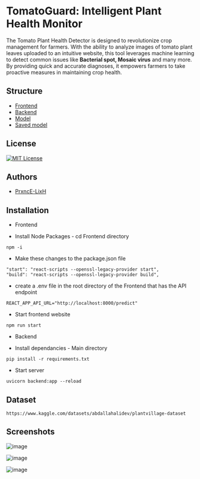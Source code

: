 
# TomatoGuard: Intelligent Plant Health Monitor

The Tomato Plant Health Detector is designed to revolutionize crop management for farmers. With the ability to analyze images of tomato plant leaves uploaded to an intuitive website, this tool leverages machine learning to detect common issues like **Bacterial spot, Mosaic virus** and many more. By providing quick and accurate diagnoses, it empowers farmers to take proactive measures in maintaining crop health.
## Structure

- [Frontend](https://github.com/PrxncE-LixH/Tomato_Leaf_Analysis/tree/master/frontend)
- [Backend](https://github.com/PrxncE-LixH/Tomato_Leaf_Analysis/blob/master/backend.py)
- [Model](https://github.com/PrxncE-LixH/Tomato_Leaf_Analysis/blob/master/main.ipynb)
- [Saved model](https://github.com/PrxncE-LixH/Tomato_Leaf_Analysis/tree/master/saved_models)

## License


[![MIT License](https://img.shields.io/badge/License-MIT-green.svg)](https://choosealicense.com/licenses/mit/)

## Authors

- [PrxncE-LixH](https://github.com/PrxncE-LixH)


## Installation
- Frontend

- Install Node Packages - cd Frontend directory
```
npm -i
```

- Make these changes to the package.json file
```
"start": "react-scripts --openssl-legacy-provider start",
"build": "react-scripts --openssl-legacy-provider build",
```

- create a .env file in the root directory of the Frontend that has the API endpoint
```
REACT_APP_API_URL="http://localhost:8000/predict"
```
- Start frontend website
```
npm run start
```

- Backend

- Install dependancies - Main directory
```
pip install -r requirements.txt
```

- Start server
```
uvicorn backend:app --reload
```
    
## Dataset
```
https://www.kaggle.com/datasets/abdallahalidev/plantvillage-dataset

```
## Screenshots
![image](https://firebasestorage.googleapis.com/v0/b/tomatoguard-2110e.appspot.com/o/Screenshot.png?alt=media&token=7feeac57-1f01-4ed2-ada9-bf640ac5491f)

![image](https://firebasestorage.googleapis.com/v0/b/tomatoguard-2110e.appspot.com/o/Screenshot%202.png?alt=media&token=d7290db7-385c-4e50-9400-1c499bcb66f9)

![image](https://firebasestorage.googleapis.com/v0/b/tomatoguard-2110e.appspot.com/o/Screenshot%203.png?alt=media&token=1c0a1075-17f2-4df8-8a01-eb6d3531c728)